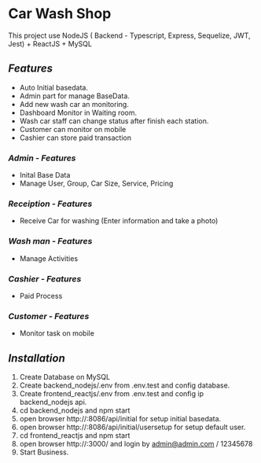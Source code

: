 # Car Wash Shop
This project use NodeJS ( Backend - Typescript, Express, Sequelize, JWT, Jest) + ReactJS + MySQL

## _Features_
- Auto Initial basedata.
- Admin part for manage BaseData.
- Add new wash car an monitoring.
- Dashboard Monitor in Waiting room.
- Wash car staff can change status after finish each station.
- Customer can monitor on mobile
- Cashier can store paid transaction

### _Admin - Features_
- Inital Base Data
- Manage User, Group, Car Size, Service, Pricing
### _Receiption - Features_
- Receive Car for washing (Enter information and take a photo)
### _Wash man - Features_
- Manage Activities
### _Cashier - Features_
- Paid Process
### _Customer - Features_
- Monitor task on mobile

## _Installation_
1. Create Database on MySQL
2. Create backend_nodejs/.env from .env.test and config database.
3. Create frontend_reactjs/.env from .env.test and config ip backend_nodejs api.
4. cd backend_nodejs and npm start
5. open browser http://<ip>:8086/api/initial for setup initial basedata.
6. open browser http://<ip>:8086/api/initial/usersetup for setup default user.
7. cd frontend_reactjs and npm start
8. open browser http://<ip>:3000/ and login by admin@admin.com / 12345678
9. Start Business.